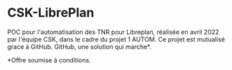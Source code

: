 # CSK-LibrePlan
POC pour l'automatisation des TNR pour Libreplan, réalisée en avril 2022 par l'équipe CSK, dans le cadre du projet 1 AUTOM.
Ce projet est mutualisé grace à GitHub.
GitHub, une solution qui marche*.


*Offre soumise à conditions.
